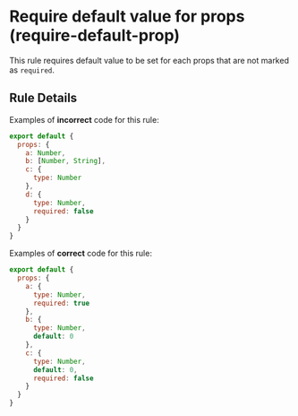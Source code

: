 # Require default value for props (require-default-prop)

This rule requires default value to be set for each props that are not marked as `required`.

## Rule Details

Examples of **incorrect** code for this rule:

```js
export default {
  props: {
    a: Number,
    b: [Number, String],
    c: {
      type: Number
    },
    d: {
      type: Number,
      required: false
    }
  }
}
```

Examples of **correct** code for this rule:

```js
export default {
  props: {
    a: {
      type: Number,
      required: true
    },
    b: {
      type: Number,
      default: 0
    },
    c: {
      type: Number,
      default: 0,
      required: false
    }
  }
}
```
